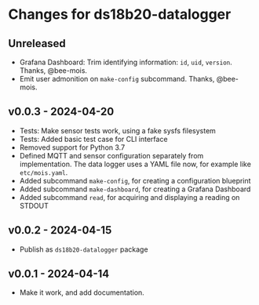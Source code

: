 # Changes for ds18b20-datalogger

## Unreleased
- Grafana Dashboard: Trim identifying information: `id`, `uid`,
  `version`. Thanks, @bee-mois.
- Emit user admonition on `make-config` subcommand. Thanks,
  @bee-mois.

## v0.0.3 - 2024-04-20
- Tests: Make sensor tests work, using a fake sysfs filesystem
- Tests: Added basic test case for CLI interface
- Removed support for Python 3.7
- Defined MQTT and sensor configuration separately from implementation.
  The data logger uses a YAML file now, for example like `etc/mois.yaml`.
- Added subcommand `make-config`, for creating a configuration blueprint
- Added subcommand `make-dashboard`, for creating a Grafana Dashboard
- Added subcommand `read`, for acquiring and displaying a reading on STDOUT

## v0.0.2 - 2024-04-15
- Publish as `ds18b20-datalogger` package

## v0.0.1 - 2024-04-14
- Make it work, and add documentation.
